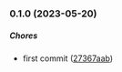 ### 0.1.0 (2023-05-20)

##### Chores

*  first commit ([27367aab](https://github.com/Cadienvan/set-timeout-by-id/commit/27367aab5323dc21f7764e6349e6f02a4c959de3))

